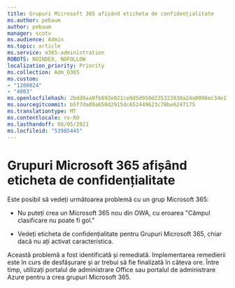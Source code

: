 ```yaml
---
title: Grupuri Microsoft 365 afișând eticheta de confidențialitate
ms.author: pebaum
author: pebaum
manager: scotv
ms.audience: Admin
ms.topic: article
ms.service: o365-administration
ROBOTS: NOINDEX, NOFOLLOW
localization_priority: Priority
ms.collection: Adm_O365
ms.custom:
- "1200024"
- "4803"
ms.openlocfilehash: 2bdd9aa9fb892e021ce0d5d950d235322838a24a0090ec34e1fe040cb1473113
ms.sourcegitcommit: b5f7da89a650d2915dc652449623c78be6247175
ms.translationtype: MT
ms.contentlocale: ro-RO
ms.lasthandoff: 08/05/2021
ms.locfileid: "53985445"
---
```

# <a name="microsoft-365-groups-showing-sensitivity-label"></a>Grupuri Microsoft 365 afișând eticheta de confidențialitate

Este posibil să vedeți următoarea problemă cu un grup Microsoft 365:

- Nu puteți crea un Microsoft 365 nou din OWA, cu eroarea "Câmpul clasificare nu poate fi gol."

- Vedeți eticheta de confidențialitate pentru Grupuri Microsoft 365, chiar dacă nu ați activat caracteristica.

Această problemă a fost identificată și remediată. Implementarea remedierii este în curs de desfășurare și ar trebui să fie finalizată în câteva ore. Între timp, utilizați portalul de administrare Office sau portalul de administrare Azure pentru a crea grupuri Microsoft 365.  
